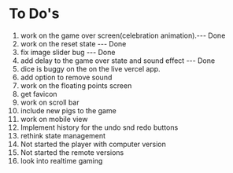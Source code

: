 # To Do's

1. work on the game over screen(celebration animation).--- Done
2. work on the reset state --- Done
3. fix image slider bug --- Done
4. add delay to the game over state and sound effect --- Done
5. dice is buggy on the on the live vercel app.
6. add option to remove sound
7. work on the floating points screen
8. get favicon
9. work on scroll bar
10. include new pigs to the game
11. work on mobile view
12. Implement history for the undo snd redo buttons
13. rethink state management
14. Not started the player with computer version
15. Not started the remote versions
16. look into realtime gaming
